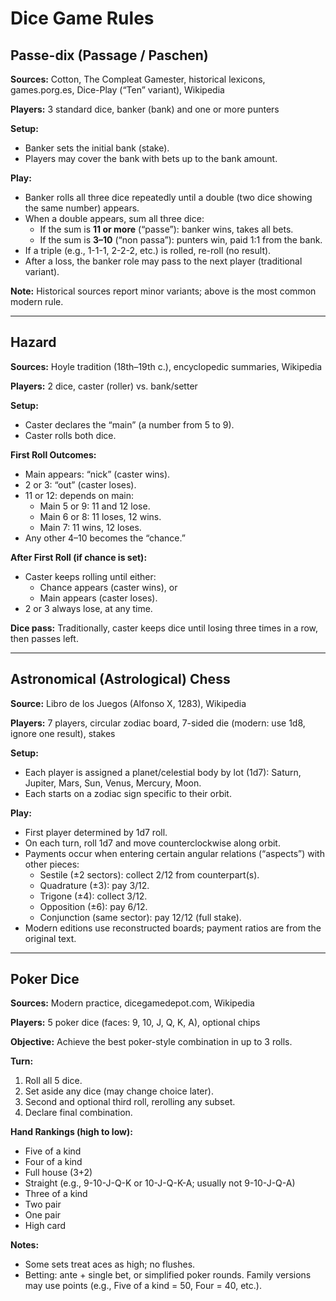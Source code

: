 # Dice Game Rules

## Passe-dix (Passage / Paschen)

**Sources:** Cotton, The Compleat Gamester, historical lexicons, games.porg.es, Dice-Play (“Ten” variant), Wikipedia

**Players:** 3 standard dice, banker (bank) and one or more punters

**Setup:**
- Banker sets the initial bank (stake).
- Players may cover the bank with bets up to the bank amount.

**Play:**
- Banker rolls all three dice repeatedly until a double (two dice showing the same number) appears.
- When a double appears, sum all three dice:
    - If the sum is **11 or more** (“passe”): banker wins, takes all bets.
    - If the sum is **3–10** (“non passa”): punters win, paid 1:1 from the bank.
- If a triple (e.g., 1-1-1, 2-2-2, etc.) is rolled, re-roll (no result).
- After a loss, the banker role may pass to the next player (traditional variant).

**Note:** Historical sources report minor variants; above is the most common modern rule.

---

## Hazard

**Sources:** Hoyle tradition (18th–19th c.), encyclopedic summaries, Wikipedia

**Players:** 2 dice, caster (roller) vs. bank/setter

**Setup:**
- Caster declares the “main” (a number from 5 to 9).
- Caster rolls both dice.

**First Roll Outcomes:**
- Main appears: “nick” (caster wins).
- 2 or 3: “out” (caster loses).
- 11 or 12: depends on main:
    - Main 5 or 9: 11 and 12 lose.
    - Main 6 or 8: 11 loses, 12 wins.
    - Main 7: 11 wins, 12 loses.
- Any other 4–10 becomes the “chance.”

**After First Roll (if chance is set):**
- Caster keeps rolling until either:
    - Chance appears (caster wins), or
    - Main appears (caster loses).
- 2 or 3 always lose, at any time.

**Dice pass:** Traditionally, caster keeps dice until losing three times in a row, then passes left.

---

## Astronomical (Astrological) Chess

**Source:** Libro de los Juegos (Alfonso X, 1283), Wikipedia

**Players:** 7 players, circular zodiac board, 7-sided die (modern: use 1d8, ignore one result), stakes

**Setup:**
- Each player is assigned a planet/celestial body by lot (1d7): Saturn, Jupiter, Mars, Sun, Venus, Mercury, Moon.
- Each starts on a zodiac sign specific to their orbit.

**Play:**
- First player determined by 1d7 roll.
- On each turn, roll 1d7 and move counterclockwise along orbit.
- Payments occur when entering certain angular relations (“aspects”) with other pieces:
    - Sestile (±2 sectors): collect 2/12 from counterpart(s).
    - Quadrature (±3): pay 3/12.
    - Trigone (±4): collect 3/12.
    - Opposition (±6): pay 6/12.
    - Conjunction (same sector): pay 12/12 (full stake).
- Modern editions use reconstructed boards; payment ratios are from the original text.

---

## Poker Dice

**Sources:** Modern practice, dicegamedepot.com, Wikipedia

**Players:** 5 poker dice (faces: 9, 10, J, Q, K, A), optional chips

**Objective:** Achieve the best poker-style combination in up to 3 rolls.

**Turn:**
1. Roll all 5 dice.
2. Set aside any dice (may change choice later).
3. Second and optional third roll, rerolling any subset.
4. Declare final combination.

**Hand Rankings (high to low):**
- Five of a kind
- Four of a kind
- Full house (3+2)
- Straight (e.g., 9-10-J-Q-K or 10-J-Q-K-A; usually not 9-10-J-Q-A)
- Three of a kind
- Two pair
- One pair
- High card

**Notes:**
- Some sets treat aces as high; no flushes.
- Betting: ante + single bet, or simplified poker rounds. Family versions may use points (e.g., Five of a kind = 50, Four = 40, etc.).
